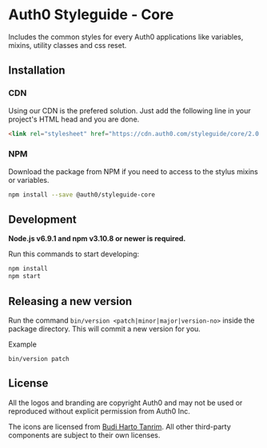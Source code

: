 # Auth0 Styleguide - Core

Includes the common styles for every Auth0 applications like variables, mixins, utility classes and css reset.

## Installation

### CDN

Using our CDN is the prefered solution. Just add the following line in your project's HTML head and you are done.

```html
<link rel="stylesheet" href="https://cdn.auth0.com/styleguide/core/2.0.4/core.min.css" />
```

### NPM

Download the package from NPM if you need to access to the stylus mixins or variables.

```bash
npm install --save @auth0/styleguide-core
```

## Development

**Node.js v6.9.1 and npm v3.10.8 or newer is required.**

Run this commands to start developing:

```bash
npm install
npm start
```

## Releasing a new version

Run the command `bin/version <patch|minor|major|version-no>` inside the package directory. This will commit a new version for you.

Example
```
bin/version patch
```

## License

All the logos and branding are copyright Auth0 and may not be used or reproduced without explicit permission from Auth0 Inc.

The icons are licensed from [Budi Harto Tanrim](http://budicon.buditanrim.co/). All other third-party components are subject to their own licenses.
